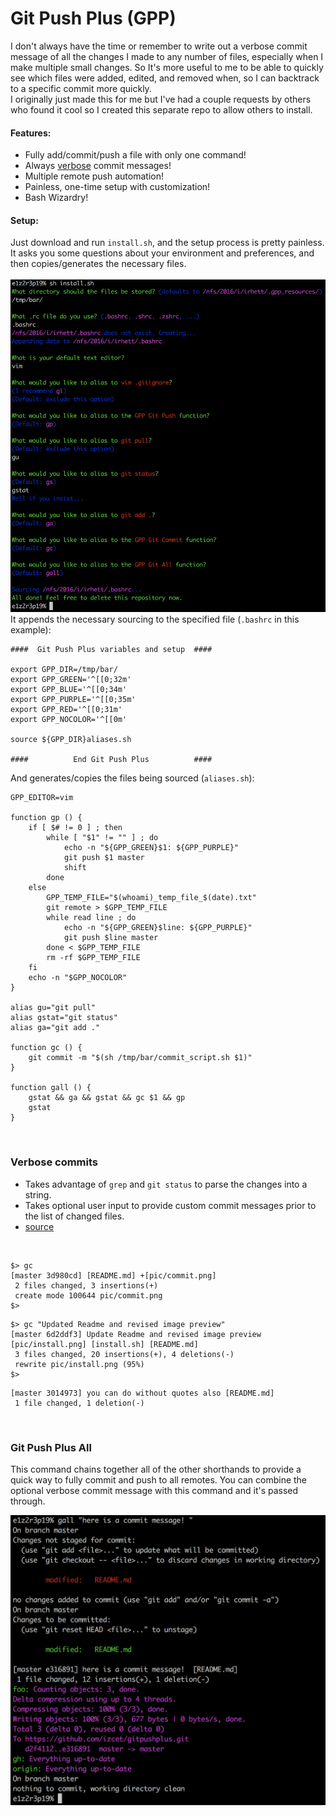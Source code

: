 # Git Push Plus (GPP)

I don't always have the time or remember to write out a verbose commit message of all the changes I made to any number of files, especially when I make multiple small changes. So It's more useful to me to be able to quickly see which files were added, edited, and removed when, so I can backtrack to a specific commit more quickly. 
<br>
I originally just made this for me but I've had a couple requests by others who found it cool so I created this separate repo to allow others to install.


#### Features:
 - Fully add/commit/push a file with only one command!
 - Always [verbose](#verbose-commits) commit messages!
 - Multiple remote push automation!
 - Painless, one-time setup with customization!
 - Bash Wizardry!

#### Setup:
Just download and run `install.sh`, and the setup process is pretty painless.
It asks you some questions about your environment and preferences, 
and then copies/generates the necessary files.
<br><br>
![install.sh](https://raw.githubusercontent.com/izcet/gitpushplus/master/pic/install.png)
<br>
It appends the necessary sourcing to the specified file (`.bashrc` in this example):
```
####  Git Push Plus variables and setup  ####

export GPP_DIR=/tmp/bar/
export GPP_GREEN='^[[0;32m'
export GPP_BLUE='^[[0;34m'
export GPP_PURPLE='^[[0;35m'
export GPP_RED='^[[0;31m'
export GPP_NOCOLOR='^[[0m'

source ${GPP_DIR}aliases.sh

####          End Git Push Plus          ####
```
And generates/copies the files being sourced (`aliases.sh`):
```
GPP_EDITOR=vim

function gp () {
	if [ $# != 0 ] ; then
		while [ "$1" != "" ] ; do
			echo -n "${GPP_GREEN}$1: ${GPP_PURPLE}"
			git push $1 master
			shift
		done
	else
		GPP_TEMP_FILE="$(whoami)_temp_file_$(date).txt"
		git remote > $GPP_TEMP_FILE
		while read line ; do
			echo -n "${GPP_GREEN}$line: ${GPP_PURPLE}"
			git push $line master
		done < $GPP_TEMP_FILE
		rm -rf $GPP_TEMP_FILE
	fi
	echo -n "$GPP_NOCOLOR"
}

alias gu="git pull"
alias gstat="git status"
alias ga="git add ."

function gc () {
	git commit -m "$(sh /tmp/bar/commit_script.sh $1)"
}

function gall () {
	gstat && ga && gstat && gc $1 && gp
	gstat
}
```
<br>

### Verbose commits
 - Takes advantage of `grep` and `git status` to parse the changes into a string.
 - Takes optional user input to provide custom commit messages prior to the list of changed files.
 - [source](https://github.com/izcet/gitpushplus/blob/master/commit_script.sh)  
<br>

```
$> gc
[master 3d980cd] [README.md] +[pic/commit.png]
 2 files changed, 3 insertions(+)
 create mode 100644 pic/commit.png
$>
```

```
$> gc "Updated Readme and revised image preview"
[master 6d2ddf3] Update Readme and revised image preview [pic/install.png] [install.sh] [README.md]
 3 files changed, 20 insertions(+), 4 deletions(-)
 rewrite pic/install.png (95%)
$>
```

```
[master 3014973] you can do without quotes also [README.md]
 1 file changed, 1 deletion(-)
 ```
<br>

### Git Push Plus All
This command chains together all of the other shorthands to provide a quick way to fully commit and push to all remotes. You can combine the optional verbose commit message with this command and it's passed through.
<br>

![Git Push Plus All](https://raw.githubusercontent.com/izcet/gitpushplus/master/pic/gall.png)
